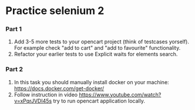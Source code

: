 # Practice selenium 2

### Part 1

1. Add 3-5 more tests to your opencart project (think of testcases yorself). For example check "add to cart" and "add to favourite" functionality.
3. Refactor your earlier tests to use Explicit waits for elements search.

### Part 2

1. In this task you should manually install docker on your machine: https://docs.docker.com/get-docker/
2. Follow instruction in video https://www.youtube.com/watch?v=xPqrJVDI45s try to run opencart application locally.
